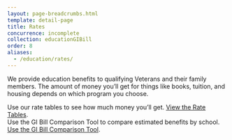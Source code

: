 ```yaml
---
layout: page-breadcrumbs.html
template: detail-page
title: Rates
concurrence: incomplete
collection: educationGIBill
order: 8
aliases:
  - /education/rates/
---
```


<div class="va-introtext">

We provide education benefits to qualifying Veterans and their family members. The amount of money you’ll get for things like books, tuition, and housing depends on which program you choose. 
</div>

Use our rate tables to see how much money you’ll get. [View the Rate Tables](http://www.benefits.va.gov/GIBILL/resources/benefits_resources/rate_tables.asp#ch33).
<br>
Use the GI Bill Comparison Tool to compare estimated benefits by school. [Use the GI Bill Comparison Tool](/gi-bill-comparison-tool/).
